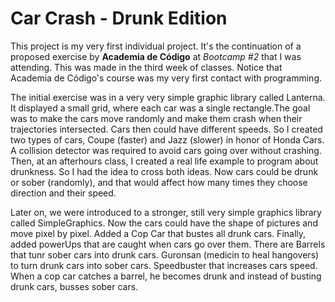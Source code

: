 Car Crash - Drunk Edition
=========================

This project is my very first individual project. It's the continuation of a proposed exercise by **Academia de Código** at _Bootcamp #2_ that I was attending. This was made in the third week of classes. Notice that Academia de Código's course was my very first contact with programming.

The initial exercise was in a very very simple graphic library called Lanterna. It displayed a small grid, where each car was a single rectangle.The goal was to make the cars move randomly and make them crash when their trajectories intersected. Cars then could have different speeds. So I created two types of cars, Coupe (faster) and Jazz (slower) in honor of Honda Cars. A collision detector was required to avoid cars going over without crashing. Then, at an afterhours class, I created a real life example to program about drunkness. So I had the idea to cross both ideas. Now cars could be drunk or sober (randomly), and that would affect how many times they choose direction and their speed.

Later on, we were introduced to a stronger, still very simple graphics library called SimpleGraphics. Now the cars could have the shape of pictures and move pixel by pixel. Added a Cop Car that bustes all drunk cars. Finally, added powerUps that are caught when cars go over them. There are Barrels that tunr sober cars into drunk cars. Guronsan (medicin to heal hangovers) to turn drunk cars into sober cars. Speedbuster that increases cars speed. When a cop car catches a barrel, he becomes drunk and instead of busting drunk cars, busses sober cars.
